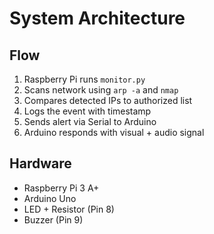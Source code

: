 # System Architecture

## Flow
1. Raspberry Pi runs `monitor.py`
2. Scans network using `arp -a` and `nmap`
3. Compares detected IPs to authorized list
4. Logs the event with timestamp
5. Sends alert via Serial to Arduino
6. Arduino responds with visual + audio signal

## Hardware
- Raspberry Pi 3 A+
- Arduino Uno
- LED + Resistor (Pin 8)
- Buzzer (Pin 9)

